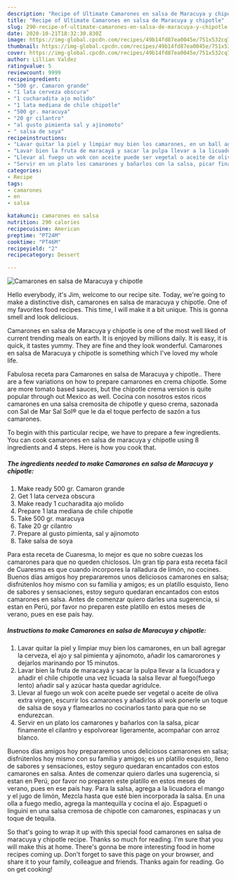 ```yaml
---
description: "Recipe of Ultimate Camarones en salsa de Maracuya y chipotle"
title: "Recipe of Ultimate Camarones en salsa de Maracuya y chipotle"
slug: 290-recipe-of-ultimate-camarones-en-salsa-de-maracuya-y-chipotle
date: 2020-10-21T18:32:30.830Z
image: https://img-global.cpcdn.com/recipes/49b14fd87ea0045e/751x532cq70/camarones-en-salsa-de-maracuya-y-chipotle-foto-principal.jpg
thumbnail: https://img-global.cpcdn.com/recipes/49b14fd87ea0045e/751x532cq70/camarones-en-salsa-de-maracuya-y-chipotle-foto-principal.jpg
cover: https://img-global.cpcdn.com/recipes/49b14fd87ea0045e/751x532cq70/camarones-en-salsa-de-maracuya-y-chipotle-foto-principal.jpg
author: Lillian Valdez
ratingvalue: 5
reviewcount: 9999
recipeingredient:
- "500 gr. Camaron grande"
- "1 lata cerveza obscura"
- "1 cucharadita ajo molido"
- "1 lata mediana de chile chipotle"
- "500 gr. maracuya"
- "20 gr cilantro"
- "al gusto pimienta sal y ajinomoto"
- " salsa de soya"
recipeinstructions:
- "Lavar quitar la piel y limpiar muy bien los camarones, en un ball agregar la cerveza, el ajo y sal pimienta y ajinomoto, añadir los camarorones y dejarlos marinando por 15 minutos."
- "Lavar bien la fruta de maracayá y sacar la pulpa llevar a la licuadora y añadir el chile chipotle una vez licuada la salsa llevar al fuego(fuego lento) añadir sal y azúcar hasta quedar agridulce."
- "Llevar al fuego un wok con aceite puede ser vegetal o aceite de oliva extra virgen, escurrir los camarones y añadirlos al wok ponerle un toque de salsa de soya y flamearlos no cocinarlos tanto para que no se endurezcan."
- "Servir en un plato los camarones y bañarlos con la salsa, picar finamente el cilantro y espolvorear ligeramente, acompañar con arroz blanco."
categories:
- Recipe
tags:
- camarones
- en
- salsa

katakunci: camarones en salsa 
nutrition: 290 calories
recipecuisine: American
preptime: "PT24M"
cooktime: "PT46M"
recipeyield: "2"
recipecategory: Dessert

---
```



![Camarones en salsa de Maracuya y chipotle](https://img-global.cpcdn.com/recipes/49b14fd87ea0045e/751x532cq70/camarones-en-salsa-de-maracuya-y-chipotle-foto-principal.jpg)

Hello everybody, it's Jim, welcome to our recipe site. Today, we're going to make a distinctive dish, camarones en salsa de maracuya y chipotle. One of my favorites food recipes. This time, I will make it a bit unique. This is gonna smell and look delicious.

Camarones en salsa de Maracuya y chipotle is one of the most well liked of current trending meals on earth. It is enjoyed by millions daily. It is easy, it is quick, it tastes yummy. They are fine and they look wonderful. Camarones en salsa de Maracuya y chipotle is something which I've loved my whole life.

Fabulosa receta para Camarones en salsa de Maracuya y chipotle.. There are a few variations on how to prepare camarones en crema chipotle. Some are more tomato based sauces, but the chipotle crema version is quite popular through out Mexico as well. Cocina con nosotros estos ricos camarones en una salsa cremosita de chipotle y queso crema, sazonada con Sal de Mar Sal Sol® que le da el toque perfecto de sazón a tus camarones.


To begin with this particular recipe, we have to prepare a few ingredients. You can cook camarones en salsa de maracuya y chipotle using 8 ingredients and 4 steps. Here is how you cook that.

<!--inarticleads1-->

##### The ingredients needed to make Camarones en salsa de Maracuya y chipotle:

1. Make ready 500 gr. Camaron grande
1. Get 1 lata cerveza obscura
1. Make ready 1 cucharadita ajo molido
1. Prepare 1 lata mediana de chile chipotle
1. Take 500 gr. maracuya
1. Take 20 gr cilantro
1. Prepare al gusto pimienta, sal y ajinomoto
1. Take  salsa de soya


Para esta receta de Cuaresma, lo mejor es que no sobre cuezas los camarones para que no queden chiclosos. Un gran tip para esta receta fácil de Cuaresma es que cuando incorpores la ralladura de limón, no cocines. Buenos días amigos hoy prepararemos unos deliciosos camarones en salsa; disfrútenlos hoy mismo con su familia y amigos; es un platillo esquisto, lleno de sabores y sensaciones, estoy seguro quedaran encantados con estos camarones en salsa. Antes de comenzar quiero darles una sugerencia, si estan en Perú, por favor no preparen este platillo en estos meses de verano, pues en ese país hay. 

<!--inarticleads2-->

##### Instructions to make Camarones en salsa de Maracuya y chipotle:

1. Lavar quitar la piel y limpiar muy bien los camarones, en un ball agregar la cerveza, el ajo y sal pimienta y ajinomoto, añadir los camarorones y dejarlos marinando por 15 minutos.
1. Lavar bien la fruta de maracayá y sacar la pulpa llevar a la licuadora y añadir el chile chipotle una vez licuada la salsa llevar al fuego(fuego lento) añadir sal y azúcar hasta quedar agridulce.
1. Llevar al fuego un wok con aceite puede ser vegetal o aceite de oliva extra virgen, escurrir los camarones y añadirlos al wok ponerle un toque de salsa de soya y flamearlos no cocinarlos tanto para que no se endurezcan.
1. Servir en un plato los camarones y bañarlos con la salsa, picar finamente el cilantro y espolvorear ligeramente, acompañar con arroz blanco.


Buenos días amigos hoy prepararemos unos deliciosos camarones en salsa; disfrútenlos hoy mismo con su familia y amigos; es un platillo esquisto, lleno de sabores y sensaciones, estoy seguro quedaran encantados con estos camarones en salsa. Antes de comenzar quiero darles una sugerencia, si estan en Perú, por favor no preparen este platillo en estos meses de verano, pues en ese país hay. Para la salsa, agrega a la licuadora el mango y el jugo de limón, Mezcla hasta que esté bien incorporada la salsa. En una olla a fuego medio, agrega la mantequilla y cocina el ajo. Espagueti o linguini en una salsa cremosa de chipotle con camarones, espinacas y un toque de tequila. 

So that's going to wrap it up with this special food camarones en salsa de maracuya y chipotle recipe. Thanks so much for reading. I'm sure that you will make this at home. There's gonna be more interesting food in home recipes coming up. Don't forget to save this page on your browser, and share it to your family, colleague and friends. Thanks again for reading. Go on get cooking!
